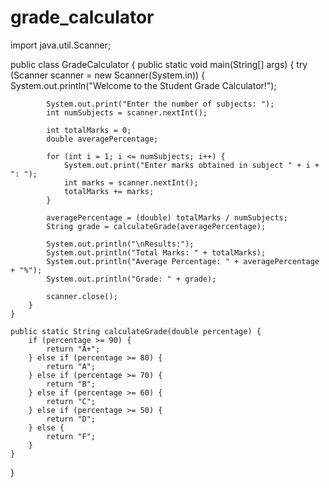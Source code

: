 # grade_calculator
import java.util.Scanner;

public class GradeCalculator {
    public static void main(String[] args) {
        try (Scanner scanner = new Scanner(System.in)) {
            System.out.println("Welcome to the Student Grade Calculator!");

            System.out.print("Enter the number of subjects: ");
            int numSubjects = scanner.nextInt();

            int totalMarks = 0;
            double averagePercentage;

            for (int i = 1; i <= numSubjects; i++) {
                System.out.print("Enter marks obtained in subject " + i + ": ");
                int marks = scanner.nextInt();
                totalMarks += marks;
            }

            averagePercentage = (double) totalMarks / numSubjects;
            String grade = calculateGrade(averagePercentage);

            System.out.println("\nResults:");
            System.out.println("Total Marks: " + totalMarks);
            System.out.println("Average Percentage: " + averagePercentage + "%");
            System.out.println("Grade: " + grade);

            scanner.close();
        }
    }

    public static String calculateGrade(double percentage) {
        if (percentage >= 90) {
            return "A+";
        } else if (percentage >= 80) {
            return "A";
        } else if (percentage >= 70) {
            return "B";
        } else if (percentage >= 60) {
            return "C";
        } else if (percentage >= 50) {
            return "D";
        } else {
            return "F";
        }
    }
}
